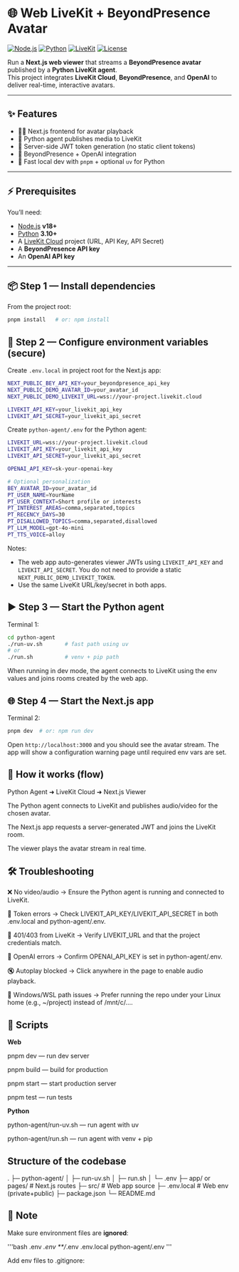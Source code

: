# 🌐 Web LiveKit + BeyondPresence Avatar

[![Node.js](https://img.shields.io/badge/Node.js-18%2B-green)](https://nodejs.org/)
[![Python](https://img.shields.io/badge/Python-3.10%2B-blue)](https://www.python.org/)
[![LiveKit](https://img.shields.io/badge/LiveKit-Cloud-orange)](https://livekit.io/cloud)
[![License](https://img.shields.io/badge/license-MIT-lightgrey.svg)](LICENSE)

Run a **Next.js web viewer** that streams a **BeyondPresence avatar** published by a **Python LiveKit agent**.  
This project integrates **LiveKit Cloud**, **BeyondPresence**, and **OpenAI** to deliver real-time, interactive avatars.

---

## ✨ Features
- 🧑‍💻 Next.js frontend for avatar playback  
- 🐍 Python agent publishes media to LiveKit  
- 🔑 Server-side JWT token generation (no static client tokens)  
- 🤖 BeyondPresence + OpenAI integration  
- 🚀 Fast local dev with `pnpm` + optional `uv` for Python

---

## ⚡ Prerequisites
You’ll need:
- [Node.js](https://nodejs.org/) **v18+**
- [Python](https://www.python.org/) **3.10+**
- A [LiveKit Cloud](https://livekit.io/cloud) project (URL, API Key, API Secret)
- A **BeyondPresence API key**
- An **OpenAI API key**

---

## 📦 Step 1 — Install dependencies
From the project root:

```bash
pnpm install   # or: npm install
```

## 🔑 Step 2 — Configure environment variables (secure)

Create `.env.local` in project root for the Next.js app:

```bash
NEXT_PUBLIC_BEY_API_KEY=your_beyondpresence_api_key
NEXT_PUBLIC_DEMO_AVATAR_ID=your_avatar_id
NEXT_PUBLIC_DEMO_LIVEKIT_URL=wss://your-project.livekit.cloud

LIVEKIT_API_KEY=your_livekit_api_key
LIVEKIT_API_SECRET=your_livekit_api_secret
```

Create `python-agent/.env` for the Python agent:

```bash
LIVEKIT_URL=wss://your-project.livekit.cloud
LIVEKIT_API_KEY=your_livekit_api_key
LIVEKIT_API_SECRET=your_livekit_api_secret

OPENAI_API_KEY=sk-your-openai-key

# Optional personalization
BEY_AVATAR_ID=your_avatar_id
PT_USER_NAME=YourName
PT_USER_CONTEXT=Short profile or interests
PT_INTEREST_AREAS=comma,separated,topics
PT_RECENCY_DAYS=30
PT_DISALLOWED_TOPICS=comma,separated,disallowed
PT_LLM_MODEL=gpt-4o-mini
PT_TTS_VOICE=alloy
```

Notes:
- The web app auto-generates viewer JWTs using `LIVEKIT_API_KEY` and `LIVEKIT_API_SECRET`. You do not need to provide a static `NEXT_PUBLIC_DEMO_LIVEKIT_TOKEN`.
- Use the same LiveKit URL/key/secret in both apps.

## ▶️ Step 3 — Start the Python agent

Terminal 1:

```bash
cd python-agent
./run-uv.sh       # fast path using uv
# or
./run.sh          # venv + pip path
```

When running in dev mode, the agent connects to LiveKit using the env values and joins rooms created by the web app.

## 🌐 Step 4 — Start the Next.js app

Terminal 2:

```bash
pnpm dev  # or: npm run dev
```

Open `http://localhost:3000` and you should see the avatar stream. The app will show a configuration warning page until required env vars are set.

## 🧭 How it works (flow)

Python Agent  ➜  LiveKit Cloud  ➜  Next.js Viewer

The Python agent connects to LiveKit and publishes audio/video for the chosen avatar.

The Next.js app requests a server-generated JWT and joins the LiveKit room.

The viewer plays the avatar stream in real time.

## 🛠 Troubleshooting

❌ No video/audio → Ensure the Python agent is running and connected to LiveKit.

🔑 Token errors → Check LIVEKIT_API_KEY/LIVEKIT_API_SECRET in both .env.local and python-agent/.env.

🚫 401/403 from LiveKit → Verify LIVEKIT_URL and that the project credentials match.

🤖 OpenAI errors → Confirm OPENAI_API_KEY is set in python-agent/.env.

🔇 Autoplay blocked → Click anywhere in the page to enable audio playback.

🧪 Windows/WSL path issues → Prefer running the repo under your Linux home (e.g., ~/project) instead of /mnt/c/....

## 🧳 Scripts
**Web**

  pnpm dev — run dev server
  
  pnpm build — build for production
  
  pnpm start — start production server
  
  pnpm test — run tests

**Python**

  python-agent/run-uv.sh — run agent with uv
  
  python-agent/run.sh — run agent with venv + pip


## Structure of the codebase
.
├─ python-agent/
│  ├─ run-uv.sh
│  ├─ run.sh
│  └─ .env
├─ app/ or pages/           # Next.js routes
├─ src/                     # Web app source
├─ .env.local               # Web env (private+public)
├─ package.json
└─ README.md


## 📝 Note
Make sure environment files are **ignored**:

'''bash
.env
*.env
**/*.env
.env.local
python-agent/.env
'''

Add env files to .gitignore:
